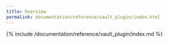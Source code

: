```yaml
---
title: Overview
permalink: documentation/reference/vault_plugin/index.html
---
```


{% include /documentation/reference/vault_plugin/index.md %}
